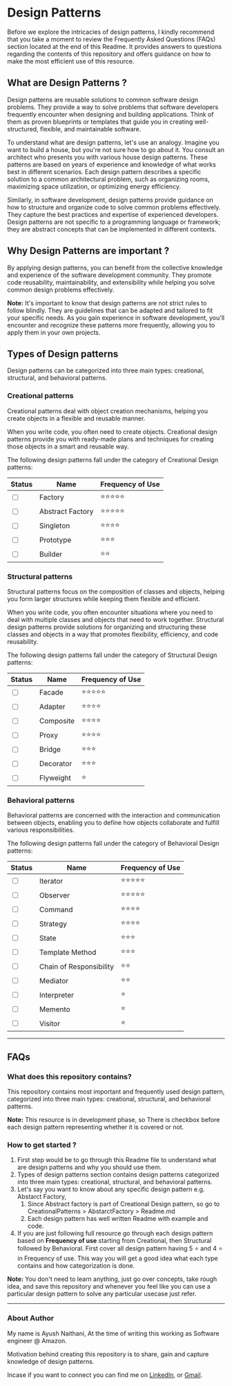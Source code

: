 # Design Patterns

Before we explore the intricacies of design patterns, I kindly recommend that you take a moment to review the Frequently Asked Questions (FAQs) section located at the end of this Readme. It provides answers to questions regarding the contents of this repository and offers guidance on how to make the most efficient use of this resource.

## What are Design Patterns ?
Design patterns are reusable solutions to common software design problems. They provide a way to solve problems that software developers frequently encounter when designing and building applications. Think of them as proven blueprints or templates that guide you in creating well-structured, flexible, and maintainable software.

To understand what are design patterns, let's use an analogy. Imagine you want to build a house, but you're not sure how to go about it. You consult an architect who presents you with various house design patterns. These patterns are based on years of experience and knowledge of what works best in different scenarios. Each design pattern describes a specific solution to a common architectural problem, such as organizing rooms, maximizing space utilization, or optimizing energy efficiency.

Similarly, in software development, design patterns provide guidance on how to structure and organize code to solve common problems effectively. They capture the best practices and expertise of experienced developers. Design patterns are not specific to a programming language or framework; they are abstract concepts that can be implemented in different contexts.

## Why Design Patterns are important ?
By applying design patterns, you can benefit from the collective knowledge and experience of the software development community. They promote code reusability, maintainability, and extensibility while helping you solve common design problems effectively.

**Note:** It's important to know that design patterns are not strict rules to follow blindly. They are guidelines that can be adapted and tailored to fit your specific needs. As you gain experience in software development, you'll encounter and recognize these patterns more frequently, allowing you to apply them in your own projects.


## Types of Design patterns
Design patterns can be categorized into three main types: creational, structural, and behavioral patterns.

### Creational patterns
Creational patterns deal with object creation mechanisms, helping you create objects in a flexible and reusable manner. 

When you write code, you often need to create objects. Creational design patterns provide you with ready-made plans and techniques for creating those objects in a smart and reusable way.

The following design patterns fall under the category of Creational Design patterns:

| Status                  | Name             | Frequency of Use |
|-------------------------|------------------|------------------|
| <input type=checkbox /> | Factory          | ⭐⭐⭐⭐⭐            |
| <input type=checkbox /> | Abstract Factory | ⭐⭐⭐⭐⭐            |
| <input type=checkbox /> | Singleton        | ⭐⭐⭐⭐             |
| <input type=checkbox /> | Prototype        | ⭐⭐⭐              |
| <input type=checkbox /> | Builder          | ⭐⭐               |

### Structural patterns
Structural patterns focus on the composition of classes and objects, helping you form larger structures while keeping them flexible and efficient.

When you write code, you often encounter situations where you need to deal with multiple classes and objects that need to work together. Structural design patterns provide solutions for organizing and structuring these classes and objects in a way that promotes flexibility, efficiency, and code reusability.

The following design patterns fall under the category of Structural Design patterns:

| Status                  | Name      | Frequency of Use |
|-------------------------|-----------|------------------|
| <input type=checkbox /> | Facade    | ⭐⭐⭐⭐⭐            |
| <input type=checkbox /> | Adapter   | ⭐⭐⭐⭐             |
| <input type=checkbox /> | Composite | ⭐⭐⭐⭐             |
| <input type=checkbox /> | Proxy     | ⭐⭐⭐⭐             |
| <input type=checkbox /> | Bridge    | ⭐⭐⭐              |
| <input type=checkbox /> | Decorator | ⭐⭐⭐              |
| <input type=checkbox /> | Flyweight | ⭐                |


### Behavioral patterns
Behavioral patterns are concerned with the interaction and communication between objects, enabling you to define how objects collaborate and fulfill various responsibilities.

The following design patterns fall under the category of Behavioral Design patterns:

| Status                  | Name                    | Frequency of Use |
|-------------------------|-------------------------|------------------|
| <input type=checkbox /> | Iterator                | ⭐⭐⭐⭐⭐            |
| <input type=checkbox /> | Observer                | ⭐⭐⭐⭐⭐            |
| <input type=checkbox /> | Command                 | ⭐⭐⭐⭐             |
| <input type=checkbox /> | Strategy                | ⭐⭐⭐⭐             |
| <input type=checkbox /> | State                   | ⭐⭐⭐              |
| <input type=checkbox /> | Template Method         | ⭐⭐⭐              |
| <input type=checkbox /> | Chain of Responsibility | ⭐⭐               |
| <input type=checkbox /> | Mediator                | ⭐⭐               |
| <input type=checkbox /> | Interpreter             | ⭐                |
| <input type=checkbox /> | Memento                 | ⭐                |
| <input type=checkbox /> | Visitor                 | ⭐                |


---

## FAQs
### What does this repository contains?
This repository contains most important and frequently used design pattern, categorized into three main types: creational, structural, and behavioral patterns.

**Note:** This resource is in development phase, so There is checkbox before each design pattern representing whether it is covered or not. 


### How to get started ?
1. First step would be to go through this Readme file to understand what are design patterns and why you should use them.
2. Types of design patterns section contains design patterns categorized into three main types: creational, structural, and behavioral patterns.
3. Let's say you want to know about any specific design pattern e.g. Abstarct Factory, 
   1. Since Abstract factory is part of Creational Design pattern, so go to CreationalPatterns > AbstarctFactory > Readme.md
   2. Each design pattern has well written Readme with example and code.
4. If you are just following full resource go through each design pattern based on **Frequency of use** starting from Creational, then Structural followed by Behavioral. First cover all design pattern having 5 ⭐ and 4 ⭐ in Frequency of use. This way you will get a good idea what each type contains and how categorization is done.

**Note:** You don't need to learn anything, just go over concepts, take rough idea, and save this repository and whenever you feel like you can use a particular design pattern to solve any particular usecase just refer.

--- 

### About Author
My name is Ayush Naithani, At the time of writing this working as Software engineer @ Amazon.

Motivation behind creating this repository is to share, gain and capture knowledge of design patterns.

Incase if you want to connect you can find me on [LinkedIn](https://www.linkedin.com/in/ayush-naithani/), or [Gmail](mailto:ayushnaithani241@gmail.com).